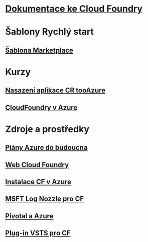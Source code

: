 # [Dokumentace ke Cloud Foundry](index.md)
# Šablony Rychlý start
## [Šablona Marketplace](https://azuremarketplace.microsoft.com/marketplace/apps/pivotal.pivotal-cloud-foundry)
# Kurzy
## [Nasazení aplikace CR tooAzure](/azure/virtual-machines/linux/cloudfoundry-deploy-your-first-app)
## [CloudFoundry v Azure](/azure/virtual-machines/linux/cloudfoundry-get-started)
# Zdroje a prostředky
## [Plány Azure do budoucna](https://azure.microsoft.com/roadmap/)
## [Web Cloud Foundry](https://docs.cloudfoundry.org/)
## [Instalace CF v Azure](https://docs.pivotal.io/pivotalcf/1-11/customizing/pcf_azure.html)
## [MSFT Log Nozzle pro CF](https://github.com/Azure/oms-log-analytics-firehose-nozzle)
## [Pivotal a Azure](https://pivotal.io/partners/microsoft)
## [Plug-in VSTS pro CF](https://github.com/Microsoft/vsts-cloudfoundry)
